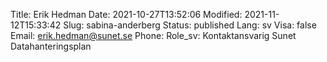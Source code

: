 Title: Erik Hedman
Date: 2021-10-27T13:52:06
Modified: 2021-11-12T15:33:42
Slug: sabina-anderberg
Status: published
Lang: sv
Visa: false
Email: erik.hedman@sunet.se
Phone: 
Role_sv: Kontaktansvarig Sunet Datahanteringsplan
